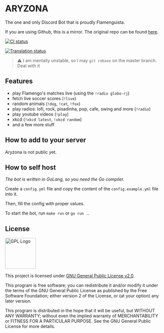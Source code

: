 # ARYZONA

The one and only Discord Bot that is proudly Flamenguista.

If you are using Github, this is a mirror. The original repo can be found 
[here](https://code.db.cafe/Pauloo27/aryzona).

[![CI status](https://ci.db.cafe/api/v1alpha/badges/187accd5-deac-4593-ae76-3454b052bf5b)](https://ci.db.cafe/user/Pauloo27/projects/aryzona.proj)

[![Translation status](https://i18n.db.cafe/widgets/aryzona/-/bot/287x66-black.png)](https://i18n.db.cafe/projects/aryzona/bot/)

> ⚠ I am mentally unstable, so I may `git rebase` on the master branch. Deal with it

## Features

- play Flamengo's matches live (using the `!radio globo-rj`)
- fetch live soccer scores (`!live`)
- random animals (`!dog`, `!cat`, `!fox`)
- play radios: lofi, rock, pisadinha, pop, cafe, swing and more (`!radio`)
- play youtube videos (`!play`)
- xkcd (`!xkcd latest`, `!xkcd random`)
- and a few more stuff

## How to add to your server

Aryzona is not public yet.

## How to self host 

_The bot is written in GoLang, so you need the Go compiler._

Create a `config.yml` file and copy the content of the `config.example.yml` file into it.

Then, fill the config with proper values.

To start the bot, run `make run` or `go run .`.

## License

<img src="https://i.imgur.com/AuQQfiB.png" alt="GPL Logo" height="100px" />

This project is licensed under [GNU General Public License v2.0](./LICENSE).

This program is free software; you can redistribute it and/or modify
it under the terms of the GNU General Public License as published by
the Free Software Foundation; either version 2 of the License, or
(at your option) any later version.

This program is distributed in the hope that it will be useful,
but WITHOUT ANY WARRANTY; without even the implied warranty of
MERCHANTABILITY or FITNESS FOR A PARTICULAR PURPOSE. See the
GNU General Public License for more details.
